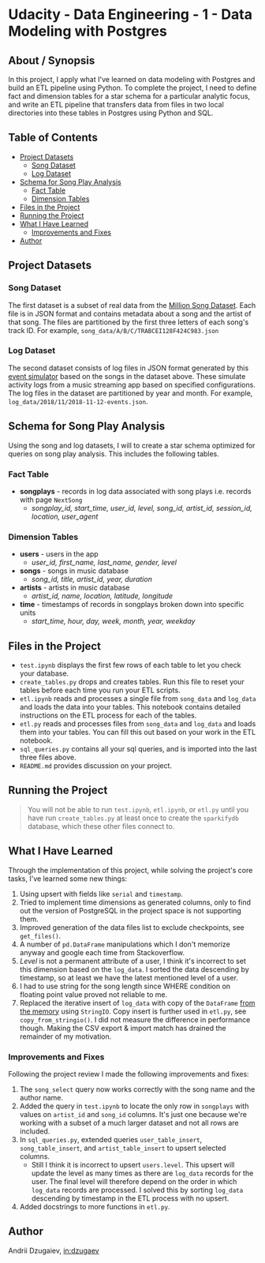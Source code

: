 # Udacity - Data Engineering - 1 - Data Modeling with Postgres

## About / Synopsis

In this project, I apply what I've learned on data modeling with Postgres and build an ETL pipeline using Python. To complete the project, I need to define fact and dimension tables for a star schema for a particular analytic focus, and write an ETL pipeline that transfers data from files in two local directories into these tables in Postgres using Python and SQL.

## Table of Contents
* [Project Datasets](#project-datasets)
    - [Song Dataset](#song-dataset)
    - [Log Dataset](#log-dataset)
* [Schema for Song Play Analysis](#schema-for-song-play-analysis)
    - [Fact Table](#fact-table)
    - [Dimension Tables](#dimension-tables)
* [Files in the Project](#files-in-the-project)
* [Running the Project](#running-the-project)
* [What I Have Learned](#what-i-have-learned)
    - [Improvements and Fixes](#improvements-and-fixes)
* [Author](#author)

## Project Datasets

### Song Dataset

The first dataset is a subset of real data from the [Million Song Dataset](https://labrosa.ee.columbia.edu/millionsong/). Each file is in JSON format and contains metadata about a song and the artist of that song. The files are partitioned by the first three letters of each song's track ID. For example, `song_data/A/B/C/TRABCEI128F424C983.json`

### Log Dataset

The second dataset consists of log files in JSON format generated by this [event simulator](https://github.com/Interana/eventsim) based on the songs in the dataset above. These simulate activity logs from a music streaming app based on specified configurations. The log files in the dataset are partitioned by year and month. For example, `log_data/2018/11/2018-11-12-events.json`.

## Schema for Song Play Analysis

Using the song and log datasets, I will to create a star schema optimized for queries on song play analysis. This includes the following tables.

### Fact Table

* **songplays** - records in log data associated with song plays i.e. records with page `NextSong`
    - *songplay_id, start_time, user_id, level, song_id, artist_id, session_id, location, user_agent*

### Dimension Tables

* **users** - users in the app
    - *user_id, first_name, last_name, gender, level*
* **songs** - songs in music database
    - *song_id, title, artist_id, year, duration*
* **artists** - artists in music database
    - *artist_id, name, location, latitude, longitude*
* **time** - timestamps of records in songplays broken down into specific units
    - *start_time, hour, day, week, month, year, weekday*

## Files in the Project

- `test.ipynb` displays the first few rows of each table to let you check your database.
- `create_tables.py` drops and creates tables. Run this file to reset your tables before each time you run your ETL scripts.
- `etl.ipynb` reads and processes a single file from `song_data` and `log_data` and loads the data into your tables. This notebook contains detailed instructions on the ETL process for each of the tables.
- `etl.py` reads and processes files from `song_data` and `log_data` and loads them into your tables. You can fill this out based on your work in the ETL notebook.
- `sql_queries.py` contains all your sql queries, and is imported into the last three files above.
- `README.md` provides discussion on your project.

## Running the Project

> You will not be able to run `test.ipynb`, `etl.ipynb`, or `etl.py` until you have run `create_tables.py` at least once to create the `sparkifydb` database, which these other files connect to.

## What I Have Learned

Through the implementation of this project, while solving the project's core tasks, I've learned some new things:

1) Using upsert with fields like `serial` and `timestamp`.
1) Tried to implement time dimensions as generated columns, only to find out the version of PostgreSQL in the project space is not supporting them.
1) Improved generation of the data files list to exclude checkpoints, see `get_files()`.
1) A number of `pd.DataFrame` manipulations which I don't memorize anyway and google each time from Stackoverflow.
1) *Level* is not a permanent attribute of a user, I think it's incorrect to set this dimension based on the `log_data`. I sorted the data descending by timestamp, so at least we have the latest mentioned level of a user.
1) I had to use string for the song length since WHERE condition on floating point value proved not reliable to me.
1) Replaced the iterative insert of `log_data` with copy of the `DataFrame` [from the memory](https://naysan.ca/2020/05/09/pandas-to-postgresql-using-psycopg2-bulk-insert-performance-benchmark/) using `StringIO`. Copy insert is further used in `etl.py`, see `copy_from_stringio()`. I did not measure the difference in performance though. Making the CSV export & import match has drained the remainder of my motivation.

### Improvements and Fixes

Following the project review I made the following improvements and fixes:

1) The `song_select` query now works correctly with the song name and the author name.
1) Added the query in `test.ipynb` to locate the only row in `songplays` with values on `artist_id` and `song_id` columns. It's just one because we're working with a subset of a much larger dataset and not all rows are included.
1) In `sql_queries.py`, extended queries `user_table_insert`, `song_table_insert`, and `artist_table_insert` to upsert selected columns.
    - Still I think it is incorrect to upsert `users.level`. This upsert will update the level as many times as there are `log_data` records for the user. The final level will therefore depend on the order in which `log_data` records are processed. I solved this by sorting `log_data` descending by timestamp in the ETL process with no upsert.
1) Added docstrings to more functions in `etl.py`.

## Author

Andrii Dzugaiev, [in:dzugaev](https://www.linkedin.com/in/dzugaev/)